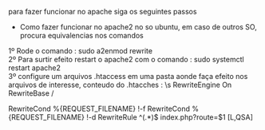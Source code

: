 para fazer funcionar no apache siga os seguintes passos

- Como fazer funcionar no apache2 no so ubuntu, em caso de outros SO, procura equivalencias nos comandos

1º Rode o comando : sudo a2enmod rewrite \
2º Para surtir efeito restart o apache2 com o comando : sudo systemctl restart apache2 \
3º configure um arquivos .htaccess em uma pasta aonde faça efeito nos arquivos de interesse, conteudo do .htacches : \s
RewriteEngine On
RewriteBase /

RewriteCond %{REQUEST_FILENAME} !-f
RewriteCond %{REQUEST_FILENAME} !-d
RewriteRule ^(.*)$ index.php?route=$1 [L,QSA]








